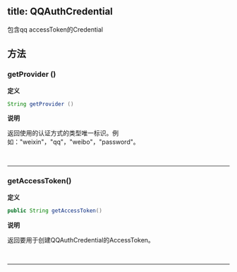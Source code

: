 title: QQAuthCredential
---
包含qq accessToken的Credential

## 方法


### getProvider ()

**定义**

```java
String getProvider ()
```

**说明**

返回使用的认证方式的类型唯一标识。例如："weixin"，"qq"，"weibo"，"password"。


</br>

--- 

### getAccessToken()

**定义**

```java
public String getAccessToken()
```

**说明**

返回要用于创建QQAuthCredential的AccessToken。


</br>

--- 


